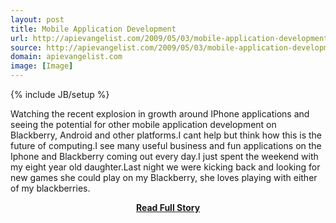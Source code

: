 ```yaml
---
layout: post
title: Mobile Application Development
url: http://apievangelist.com/2009/05/03/mobile-application-development/
source: http://apievangelist.com/2009/05/03/mobile-application-development/
domain: apievangelist.com
image: [Image]
---
```

{% include JB/setup %}<p>Watching the recent explosion in growth around IPhone applications and seeing the potential for other mobile application development on Blackberry, Android and other platforms.I cant help but think how this is the future of computing.I see many useful business and fun applications on the Iphone and Blackberry coming out every day.I just spent the weekend with my eight year old daughter.Last night we were kicking back and looking for new games she could play on my Blackberry, she loves playing with either of my blackberries.</p>
<center><p><a href="http://apievangelist.com/2009/05/03/mobile-application-development/" style='padding:25px; font-sze:18px; font-weight: bold;'>Read Full Story</a></p></center>
